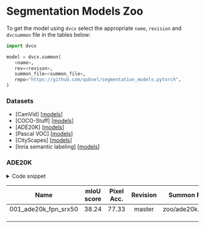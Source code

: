 # Segmentation Models Zoo

To get the model using `dvcx` select the appropriate `name`, `revision` and `dvcsummon` file in the tables below:
 ```python
import dvcx

model = dvcx.summon(
    <name>, 
    rev=<revison>, 
    summon_file=<summon_file>,
    repo="https://github.com/qubvel/segmentation_models.pytorch",
)
```


### Datasets

 - [CamVid] [[models](#camvid)]
 - [COCO-Stuff] [[models](#coco-stuff)]
 - [ADE20K] [[models](#ade20k)]
 - [Pascal VOC] [[models](#pascal-voc)]
 - [CityScapes] [[models](#cityscapes)]
 - [Inria semantic labeling] [[models](#inria)]
 
 ### ADE20K
 
<details>
<summary>Code snippet</summary>
<p>

```python
name =   # paste model name here
rev =    # paste revison here
summon_file =   # paste summon file name here
repo = "https://github.com/qubvel/segmentation_models.pytorch/"

model = dvcx.summon(name, rev=rev, repo=repo, summon_file=summon_file)
```
</p>
</details>

| Name                    | mIoU score | Pixel Acc\. | Revision | Summon File     |
|-------------------------|:----------:|:-----------:|:--------:|:---------------:|
| 001_ade20k\_fpn\_srx50  | 38\.24     | 77\.33      | master   | zoo/ade20k.yaml |
|                         |            |             |          ||
|                         |            |             |          ||
|                         |            |             |          ||
